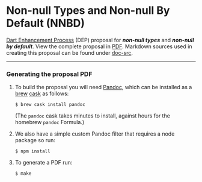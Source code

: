 # Non-null Types and Non-null By Default (NNBD)

[Dart Enhancement Process][DEP] (DEP) proposal for ***non-null types*** and ***non-null by default***. View the complete proposal in [PDF](doc/dep-non-null.pdf). Markdown sources used in creating this proposal can be found under [doc-src](doc-src).

[DEP]: https://github.com/dart-lang/dart_enhancement_proposals

-----

### Generating the proposal PDF

1. To build the proposal you will need [Pandoc](http://pandoc.org), which can be installed as a [brew](http://brew.sh) [cask](http://caskroom.io) as follows:

    ```shell
    $ brew cask install pandoc
    ```

    (The `pandoc` cask takes minutes to install, against hours for the homebrew `pandoc` Formula.)

2. We also have a simple custom Pandoc filter that requires a node package so run:

    ```shell
    $ npm install
    ```

3. To generate a PDF run:

    ```shell
    $ make
    ```
